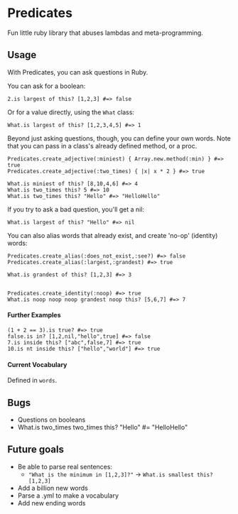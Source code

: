 # Predicates

Fun little ruby library that abuses lambdas and meta-programming.

## Usage

With Predicates, you can ask questions in Ruby. 

You can ask for a boolean:
```
2.is largest of this? [1,2,3] #=> false
```

Or for a value directly, using the `What` class:
```
What.is largest of this? [1,2,3,4,5] #=> 1
```

Beyond just asking questions, though, you can define your own words. Note that you
can pass in a class's already defined method, or a proc.
```
Predicates.create_adjective(:miniest) { Array.new.method(:min) } #=> true
Predicates.create_adjective(:two_times) { |x| x * 2 } #=> true

What.is miniest of this? [8,10,4,6] #=> 4
What.is two_times this? 5 #=> 10
What.is two_times this? "Hello" #=> "HelloHello"
```

If you try to ask a bad question, you'll get a nil:
```
What.is largest of this? "Hello" #=> nil
```

You can also alias words that already exist, and create 'no-op' (identity) words:
```
Predicates.create_alias(:does_not_exist,:see?) #=> false
Predicates.create_alias(:largest,:grandest) #=> true

What.is grandest of this? [1,2,3] #=> 3


Predicates.create_identity(:noop) #=> true
What.is noop noop noop grandest noop this? [5,6,7] #=> 7
```

#### Further Examples
```
(1 + 2 == 3).is true? #=> true
false.is in? [1,2,nil,"hello",true] #=> false
7.is inside this? ["abc",false,7] #=> true
10.is nt inside this? ["hello","world"] #=> true
```

#### Current Vocabulary

Defined in `words`.

## Bugs
- Questions on booleans
- What.is two_times two_times this? "Hello" #= "HelloHello"

## Future goals
- Be able to parse real sentences:
  - `"What is the minimum in [1,2,3]?"` -> `What.is smallest this? [1,2,3]`
- Add a billion new words
- Parse a .yml to make a vocabulary
- Add new ending words
